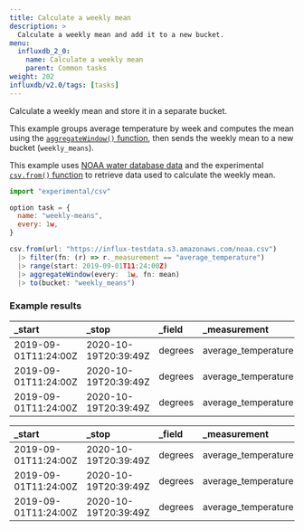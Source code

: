 ```yaml
---
title: Calculate a weekly mean
description: >
  Calculate a weekly mean and add it to a new bucket.
menu:
  influxdb_2_0:
    name: Calculate a weekly mean
    parent: Common tasks
weight: 202
influxdb/v2.0/tags: [tasks]
---
```


Calculate a weekly mean and store it in a separate bucket.

This example groups average temperature by week and computes the mean using the [`aggregateWindow()` function](/influxdb/v2.0/reference/flux/stdlib/built-in/transformations/aggregates/aggregatewindow/), then sends the weekly mean to a new bucket (`weekly_means`).

This example uses [NOAA water database data](https://influx-testdata.s3.amazonaws.com/noaa.csv) and the experimental [`csv.from()` function](/influxdb/v2.0/reference/flux/stdlib/experimental/csv/from/) to retrieve data used to calculate the weekly mean.

```js
import "experimental/csv"

option task = {
  name: "weekly-means",
  every: 1w,
}

csv.from(url: "https://influx-testdata.s3.amazonaws.com/noaa.csv")
  |> filter(fn: (r) => r._measurement == "average_temperature")
  |> range(start: 2019-09-01T11:24:00Z)
  |> aggregateWindow(every:  1w, fn: mean)
  |> to(bucket: "weekly_means")
```
### Example results

| _start               | _stop                | _field  | _measurement        | location     | _value            | _time                |
|:------               |:-----                |:------  |:------------        |:--------     | ------:           |:-----                |
| 2019-09-01T11:24:00Z | 2020-10-19T20:39:49Z | degrees | average_temperature | coyote_creek | 80.31005917159763 | 2019-09-05T00:00:00Z |
| 2019-09-01T11:24:00Z | 2020-10-19T20:39:49Z | degrees | average_temperature | coyote_creek | 79.8422619047619  | 2019-09-12T00:00:00Z |
| 2019-09-01T11:24:00Z | 2020-10-19T20:39:49Z | degrees | average_temperature | coyote_creek | 79.82710622710623 | 2019-09-19T00:00:00Z |

| _start               | _stop                | _field  | _measurement        | location     | _value            | _time                |
|:------               |:-----                |:------  |:------------        |:--------     | ------:           |:-----                |
| 2019-09-01T11:24:00Z | 2020-10-19T20:39:49Z | degrees | average_temperature | santa_monica | 80.19952494061758 | 2019-09-05T00:00:00Z |
| 2019-09-01T11:24:00Z | 2020-10-19T20:39:49Z | degrees | average_temperature | santa_monica | 80.01964285714286 | 2019-09-12T00:00:00Z |
| 2019-09-01T11:24:00Z | 2020-10-19T20:39:49Z | degrees | average_temperature | santa_monica | 80.20451
